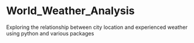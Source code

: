 # World_Weather_Analysis
Exploring the relationship between city location and experienced weather using python and various packages
